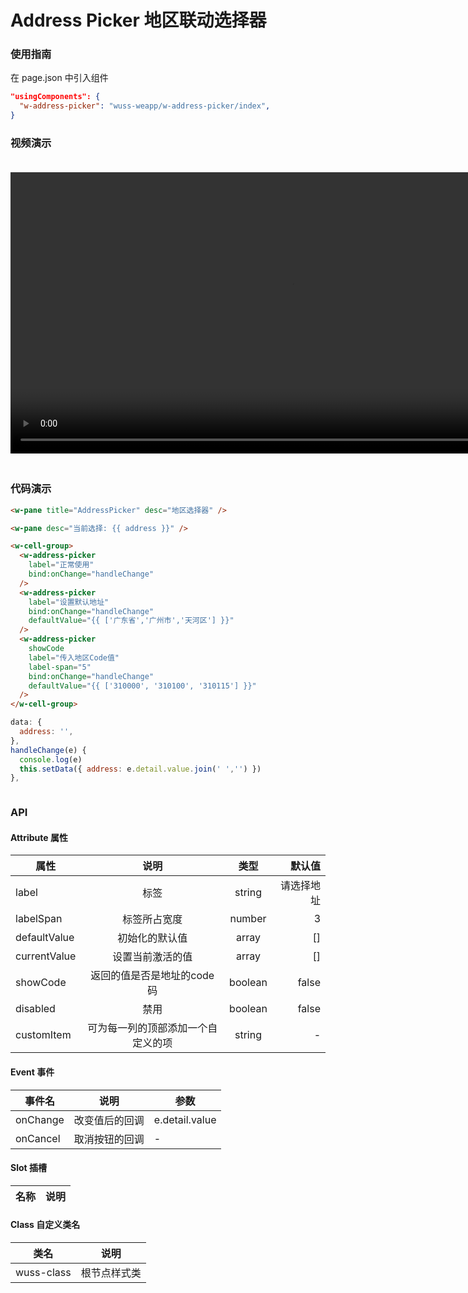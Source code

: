 # Address Picker 地区联动选择器

### 使用指南

在 page.json 中引入组件

```json
"usingComponents": {
  "w-address-picker": "wuss-weapp/w-address-picker/index",
}
```

### 视频演示

<video style="margin: 20px 0;" height="450px" autoplay="true" loop="true" controls x5-playsinline="true" playsinline="true" webkit-playsinline="true" src="../../resource/address.mp4"
/>



### 代码演示

```html
<w-pane title="AddressPicker" desc="地区选择器" />

<w-pane desc="当前选择: {{ address }}" />

<w-cell-group>
  <w-address-picker
    label="正常使用"
    bind:onChange="handleChange"
  />
  <w-address-picker
    label="设置默认地址"
    bind:onChange="handleChange"
    defaultValue="{{ ['广东省','广州市','天河区'] }}"
  />
  <w-address-picker
    showCode
    label="传入地区Code值"
    label-span="5"
    bind:onChange="handleChange"
    defaultValue="{{ ['310000', '310100', '310115'] }}"
  />
</w-cell-group>
```

```javascript
data: {
  address: '',
},
handleChange(e) {
  console.log(e)
  this.setData({ address: e.detail.value.join(' ','') })
},
```

```css
```

### API

#### Attribute 属性

| 属性 |    说明    |  类型  | 默认值 |
| ---- | :--------: | :----: | -----: |
| label | 标签 | string | 请选择地址 |
| labelSpan | 标签所占宽度 | number | 3 |
| defaultValue | 初始化的默认值 | array | [] |
| currentValue | 设置当前激活的值 | array | [] |
| showCode | 返回的值是否是地址的code码 | boolean | false |
| disabled | 禁用 | boolean | false |
| customItem | 可为每一列的顶部添加一个自定义的项 | string | - |

#### Event 事件

| 事件名 | 说明 | 参数 |
| ------ | ---- | ---- |
| onChange | 改变值后的回调 | e.detail.value |
| onCancel | 取消按钮的回调 | - |



#### Slot 插槽

| 名称 | 说明 |
| ---- | ---- |


#### Class 自定义类名

| 类名       | 说明         |
| ---------- | ------------ |
| wuss-class | 根节点样式类 |
